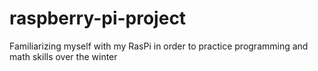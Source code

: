 # raspberry-pi-project
Familiarizing myself with my RasPi in order to practice programming and math skills over the winter

